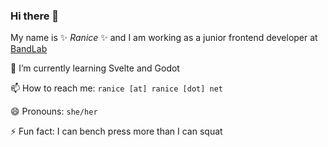 ### Hi there 👋

My name is ✨ _Ranice_ ✨ and I am working as a junior frontend developer at [BandLab](bandlab.com)

🌱 I’m currently learning Svelte and Godot

📫 How to reach me: `ranice [at] ranice [dot] net`

😄 Pronouns: `she/her`

⚡ Fun fact: I can bench press more than I can squat 

<!--
**raniceyue/raniceyue** is a ✨ _special_ ✨ repository because its `README.md` (this file) appears on your GitHub profile.

Here are some ideas to get you started:

- 🔭 I’m currently working on ...
- 🌱 I’m currently learning ...
- 👯 I’m looking to collaborate on ...
- 🤔 I’m looking for help with ...
- 💬 Ask me about ...
- 📫 How to reach me: ...
- 😄 Pronouns: ...
- ⚡ Fun fact: ...
-->
